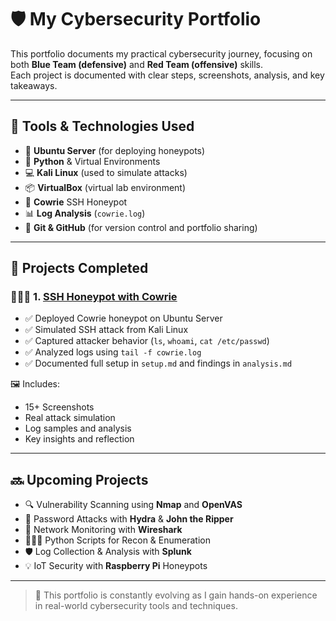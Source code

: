 # 🛡️ My Cybersecurity Portfolio

This portfolio documents my practical cybersecurity journey, focusing on both **Blue Team (defensive)** and **Red Team (offensive)** skills.  
Each project is documented with clear steps, screenshots, analysis, and key takeaways.

---

## 🧰 Tools & Technologies Used

- 🐧 **Ubuntu Server** (for deploying honeypots)
- 🐍 **Python** & Virtual Environments
- 💻 **Kali Linux** (used to simulate attacks)
- 📦 **VirtualBox** (virtual lab environment)
- 🔐 **Cowrie** SSH Honeypot
- 📊 **Log Analysis** (`cowrie.log`)
- 🧠 **Git & GitHub** (for version control and portfolio sharing)

---

## 📂 Projects Completed

### 🕵🏽‍♂️ 1. [SSH Honeypot with Cowrie](https://github.com/Adegboyega1998/cowrie-honeypot-project)

- ✅ Deployed Cowrie honeypot on Ubuntu Server
- ✅ Simulated SSH attack from Kali Linux
- ✅ Captured attacker behavior (`ls`, `whoami`, `cat /etc/passwd`)
- ✅ Analyzed logs using `tail -f cowrie.log`
- ✅ Documented full setup in `setup.md` and findings in `analysis.md`

🖼️ Includes:  
- 15+ Screenshots  
- Real attack simulation  
- Log samples and analysis  
- Key insights and reflection

---

## 🔜 Upcoming Projects

- 🔍 Vulnerability Scanning using **Nmap** and **OpenVAS**
- 🔐 Password Attacks with **Hydra** & **John the Ripper**
- 📡 Network Monitoring with **Wireshark**
- 👨🏽‍💻 Python Scripts for Recon & Enumeration
- 🛡️ Log Collection & Analysis with **Splunk**
- 💡 IoT Security with **Raspberry Pi** Honeypots

---

> 🔁 This portfolio is constantly evolving as I gain hands-on experience in real-world cybersecurity tools and techniques.
